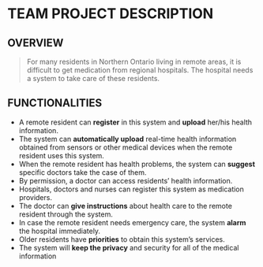# TEAM PROJECT DESCRIPTION

## OVERVIEW

> For many residents in Northern Ontario living in remote areas, it is difficult to get medication from regional hospitals. The hospital needs a system to take care of these residents.

## FUNCTIONALITIES

* A remote resident can **register** in this system and **upload** her/his health information.
* The system can **automatically upload** real-time health information obtained from sensors or other medical devices when the remote resident uses this system.
* When the remote resident has health problems, the system can **suggest** specific doctors take the case of them.
* By permission, a doctor can access residents’ health information.
* Hospitals, doctors and nurses can register this system as medication providers.
* The doctor can **give instructions** about health care to the remote resident through the system.
* In case the remote resident needs emergency care, the system **alarm** the hospital immediately.
* Older residents have **priorities** to obtain this system’s services.
* The system will **keep the privacy** and security for all of the medical information

